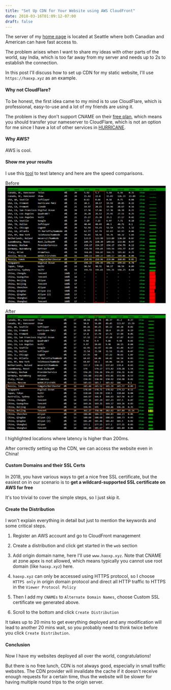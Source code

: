 ```yaml
---
title: "Set Up CDN for Your Website using AWS CloudFront"
date: 2018-03-16T01:09:12-07:00
draft: false
---
```


The server of my [home page](https://www.haoxp.xyz) is located at Seattle where both Canadian and American can have fast access to. 

The problem arises when I want to share my ideas with other parts of the world, say India, which is too far away from my server and needs up to 2s to establish the connection. 

In this post I'll discuss how to set up CDN for my static website, I'll use `https://haoxp.xyz` as an example.

#### Why not CloudFlare?
To be honest, the first idea came to my mind is to use CloudFlare, which is professional, easy-to-use and a lot of my friends are using it. 

The problem is they don't support CNAME on their [free plan](https://www.cloudflare.com/plans/), which means you should transfer your nameserver to CloudFlare, which is not an option for me since I have a lot of other services in [HURRICANE](http://he.net/).

#### Why AWS?
AWS is cool.

#### Show me your results
I use this [tool](http://ping.pe/haoxp.xyz) to test latency and here are the speed comparisons.

Before
![before](/img/before.png)

After
![after](/img/after.png)

I highlighted locations where latency is higher than 200ms.

After correctly setting up the CDN, we can access the website even in China!

#### Custom Domains and their SSL Certs
In 2018, you have various ways to get a nice free SSL certificate, but the easiest on in our scenario is to
**get a wildcard-supported SSL certificate on AWS for free**

It's too trivial to cover the simple steps, so I just skip it.


#### Create the Distribution
I won't explain everything in detail but just to mention the keywords and some critical steps.

1. Register an AWS account and go to CloudFront management

2. Create a distribution and click get started in the `web` section

3. Add origin domain name, here I'll use `www.haoxp.xyz`. Note that CNAME at zone apex is not allowed, which means typically you cannot use root domain (like `haoxp.xyz`) here.

4. `haoxp.xyz` can only be accessed using HTTPS protocol, so I choose `HTTPS only` in origin domain protocol and direct all HTTP traffic to HTTPS in the `Viewer Protocol Policy`

5. Then I add my `CNAMEs` to `Alternate Domain Names`, choose Custom SSL certificate we generated above.

6. Scroll to the bottom and click `Create Distribution`

It takes up to 20 mins to get everything deployed and any modification will lead to another 20 mins wait, so you probably need to think twice before you click `Create Distribution`.

#### Conclusion
Now I have my websites deployed all over the world, congratulations!

But there is no free lunch, CDN is not always good, especially in small traffic websites. The CDN provider will invalidate the cache if it doesn't receive enough requests for a certain time, thus the website will be slower for having multiple round trips to the origin server.
